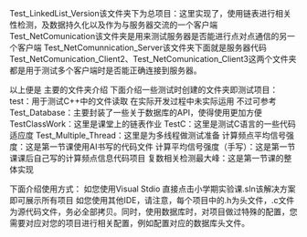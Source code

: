 Test_LinkedList_Version该文件夹下为总项目：这里实现了，使用链表进行相关性检测，及数据持久化以及作为与服务器交流的一个客户端
Test_NetComunication该文件夹是用来测试服务器是否能进行点对点通信的另一个客户端
Test_NetComunnication_Server该文件夹下面就是服务器代码
Test_NetComunication_Client2、Test_NetComunication_Client3这两个文件夹都是用于测试多个客户端时是否能正确连接到服务器。

以上便是 主要的文件夹介绍 下面介绍一些测试时创建的文件夹即测试项目：
test：用于测试C++中的文件读取 在实际开发过程中未实际运用 不过可参考
Test_Database：主要封装了一些关于数据库的API，使得使用更加方便
TestClassWork：这里是课堂上的链表作业
TestC：这里是测试C语言的一些代码适应度
Test_Multiple_Thread：这里是为多线程做测试准备
计算频点平均信号强度：这是第一节课使用AI书写的代码文件
计算平均信号强度（手写）：这是第一节课课后自己写的计算频点信息代码项目
复数相关检测最大峰：这是第一节课的整体实现

下面介绍使用方式：
如您使用Visual Stdio 直接点击小学期实验课.sln该解决方案即可展示所有项目
如您使用其他IDE，请注意，每个项目中的.h为头文件，.c文件为源代码文件，务必全部拷贝。同时，使用数据库时，对项目做过特殊的配置，您需要对应对您的项目进行相关配置，例如配置对应的数据库头文件。
